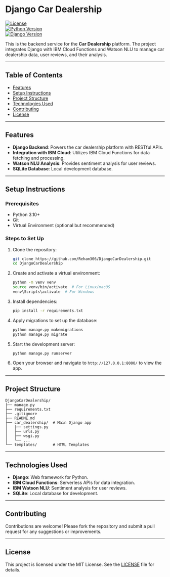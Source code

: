 


# Django Car Dealership

[![License](https://img.shields.io/badge/license-MIT-blue.svg)](LICENSE)  
[![Python Version](https://img.shields.io/badge/python-3.10%2B-green)](https://www.python.org/downloads/)  
[![Django Version](https://img.shields.io/badge/django-4.2%2B-green)](https://www.djangoproject.com/)  

This is the backend service for the **Car Dealership** platform. The project integrates Django with IBM Cloud Functions and Watson NLU to manage car dealership data, user reviews, and their analysis.

---

## Table of Contents
- [Features](#features)  
- [Setup Instructions](#setup-instructions)  
- [Project Structure](#project-structure)  
- [Technologies Used](#technologies-used)  
- [Contributing](#contributing)  
- [License](#license)  

---

## Features
- **Django Backend**: Powers the car dealership platform with RESTful APIs.  
- **Integration with IBM Cloud**: Utilizes IBM Cloud Functions for data fetching and processing.  
- **Watson NLU Analysis**: Provides sentiment analysis for user reviews.  
- **SQLite Database**: Local development database.  

---

## Setup Instructions

### Prerequisites  
- Python 3.10+  
- Git  
- Virtual Environment (optional but recommended)  

### Steps to Set Up
1. Clone the repository:  
   ```bash  
   git clone https://github.com/Reham306/DjangoCarDealership.git  
   cd DjangoCarDealership  
   ```  

2. Create and activate a virtual environment:  
   ```bash  
   python -m venv venv  
   source venv/bin/activate  # For Linux/macOS  
   venv\Scripts\activate  # For Windows  
   ```  

3. Install dependencies:  
   ```bash  
   pip install -r requirements.txt  
   ```  

4. Apply migrations to set up the database:  
   ```bash  
   python manage.py makemigrations  
   python manage.py migrate  
   ```  

5. Start the development server:  
   ```bash  
   python manage.py runserver  
   ```  

6. Open your browser and navigate to `http://127.0.0.1:8000/` to view the app.  

---

## Project Structure
```
DjangoCarDealership/
├── manage.py
├── requirements.txt
├── .gitignore
├── README.md
├── car_dealership/  # Main Django app
│   ├── settings.py
│   ├── urls.py
│   ├── wsgi.py
│   └── ...
└── templates/       # HTML Templates
```

---

## Technologies Used
- **Django**: Web framework for Python.  
- **IBM Cloud Functions**: Serverless APIs for data integration.  
- **IBM Watson NLU**: Sentiment analysis for user reviews.  
- **SQLite**: Local database for development.  

---

## Contributing
Contributions are welcome! Please fork the repository and submit a pull request for any suggestions or improvements.

---

## License
This project is licensed under the MIT License. See the [LICENSE](LICENSE) file for details.


